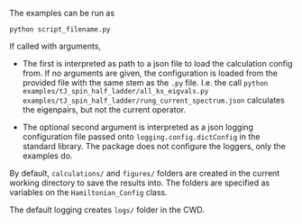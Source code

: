 The examples can be run as 

`python script_filename.py`

If called with arguments, 
* The first is interpreted as path to a json file to load the calculation config from. 
If no arguments are given, the configuration is loaded from the provided file with the same stem as the `.py` file.
I.e. the call
`python examples/tJ_spin_half_ladder/all_ks_eigvals.py examples/tJ_spin_half_ladder/rung_current_spectrum.json`
calculates the eigenpairs, but not the current operator.

* The optional second argument is interpreted as a json logging configuration file passed onto `logging.config.dictConfig` in the standard library.
The package does not configure the loggers, only the examples do.

By default, `calculations/` and `figures/` folders are created in the current working directory 
to save the results into. The folders are specified as variables on the `Hamiltonian_Config` class.

The default logging creates `logs/` folder in the CWD.

